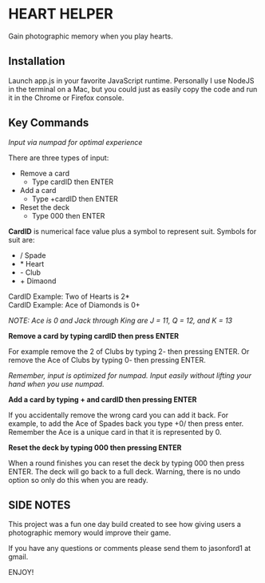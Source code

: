 # HEART HELPER
Gain photographic memory when you play hearts.

## Installation
Launch app.js in your favorite JavaScript runtime. Personally I use NodeJS in the terminal on a Mac, but you could just as easily copy the code and run it in the Chrome or Firefox console.

## Key Commands
_Input via numpad for optimal experience_

There are three types of input:
 - Remove a card
   - Type cardID then ENTER
 - Add a card
   - Type +cardID then ENTER
 - Reset the deck
   - Type 000 then ENTER

**CardID** is numerical face value plus a symbol to represent suit. Symbols for suit are:
 - / Spade
 - \* Heart
 - \- Club
 - \+ Dimaond  

CardID Example: Two of Hearts is 2*  
CardID Example: Ace of Diamonds is 0+  

_NOTE: Ace is 0 and Jack through King are J = 11, Q = 12, and K = 13_  

**Remove a card by typing cardID then press ENTER**

For example remove the 2 of Clubs by typing 2- then pressing ENTER. Or remove the Ace of Clubs by typing 0- then pressing ENTER.

_Remember, input is optimized for numpad. Input easily without lifting your hand when you use numpad._

**Add a card by typing + and cardID then pressing ENTER** 

If you accidentally remove the wrong card you can add it back. For example, to add the Ace of Spades back you type +0/ then press enter. Remember the Ace is a unique card in that it is represented by 0. 

**Reset the deck by typing 000 then pressing ENTER**

When a round finishes you can reset the deck by typing 000 then press ENTER. The deck will go back to a full deck. Warning, there is no undo option so only do this when you are ready.

## SIDE NOTES
This project was a fun one day build created to see how giving users a photographic memory would improve their game.

If you have any questions or comments please send them to jasonford1 at gmail.

ENJOY!
